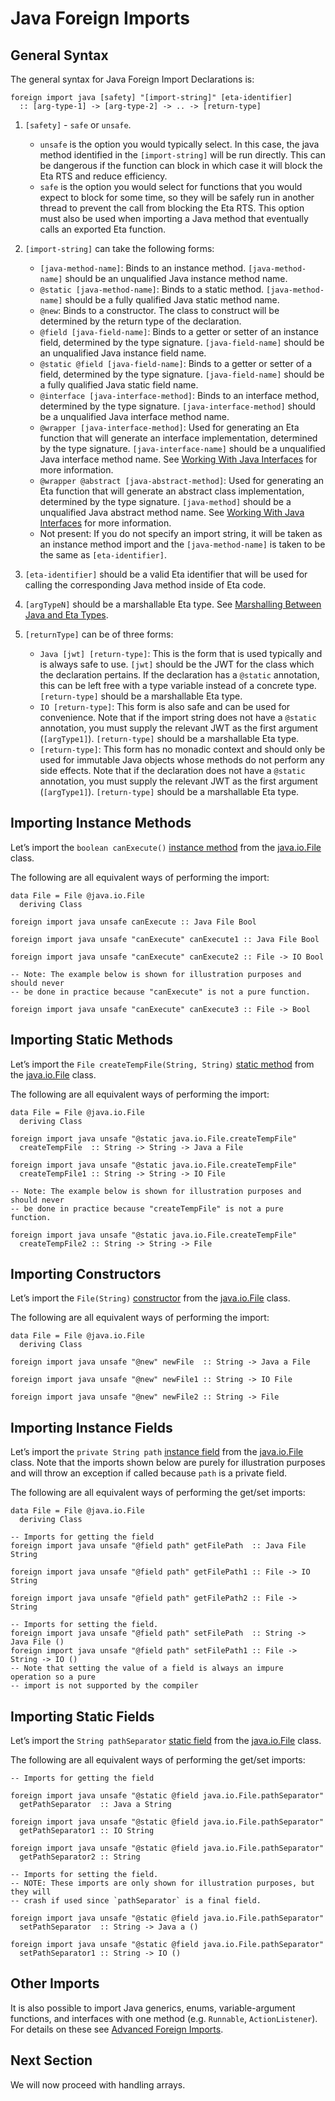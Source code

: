 # Java Foreign Imports

## General Syntax

The general syntax for Java Foreign Import Declarations is:


```eta
foreign import java [safety] "[import-string]" [eta-identifier]
  :: [arg-type-1] -> [arg-type-2] -> .. -> [return-type]
```

1. `[safety]` - `safe` or `unsafe`.
    - `unsafe` is the option you would typically select. In this case, the java method identified in the `[import-string]` will be run directly. This can be dangerous if the function can block in which case it will block the Eta RTS and reduce efficiency.
    - `safe` is the option you would select for functions that you would expect to block for some time, so they will be safely run in another thread to prevent the call from blocking the Eta RTS. This option must also be used when importing a Java method that eventually calls an exported Eta function.

2. `[import-string]` can take the following forms:
    - `[java-method-name]`: Binds to an instance method. `[java-method-name]` should be an unqualified Java instance method name.
    - `@static [java-method-name]`: Binds to a static method. `[java-method-name]` should be a fully qualified Java static method name.
    - `@new`: Binds to a constructor. The class to construct will be determined by the return type of the declaration.
    - `@field [java-field-name]`: Binds to a getter or setter of an instance field, determined by the type signature. `[java-field-name]` should be an unqualified Java instance field name.
    - `@static @field [java-field-name]`: Binds to a getter or setter of a field, determined by the type signature. `[java-field-name]` should be a fully qualified Java static field name.
    - `@interface [java-interface-method]`: Binds to an interface method, determined by the type signature. `[java-interface-method]` should be a unqualified Java interface method name.
    - `@wrapper [java-interface-method]`: Used for generating an Eta function that will generate an interface implementation, determined by the type signature. `[java-interface-name]` should be a unqualified Java interface method name. See [Working With Java Interfaces](/docs/user-guides/eta-user-guide/java-interop/java-generics#working-with-java-interfaces) for more information.
    - `@wrapper @abstract [java-abstract-method]`: Used for generating an Eta function that will generate an abstract class implementation, determined by the type signature. `[java-method]` should be a unqualified Java abstract method name. See [Working With Java Interfaces](/docs/user-guides/eta-user-guide/java-interop/java-generics#working-with-java-interfaces) for more information.
    - Not present: If you do not specify an import string, it will be taken as an instance method import and the `[java-method-name]` is taken to be the same as `[eta-identifier]`.

3. `[eta-identifier]` should be a valid Eta identifier that will be used for calling the corresponding Java method inside of Eta code.

4. `[argTypeN]` should be a marshallable Eta type. See [Marshalling Between Java and Eta Types](/docs/user-guides/eta-user-guide/java-interop/jwts#marshalling-between-java-and-eta-types).
5. `[returnType]` can be of three forms:
    - `Java [jwt] [return-type]`: This is the form that is used typically and is always safe to use. `[jwt]` should be the JWT for the class which the declaration pertains. If the declaration has a `@static` annotation, this can be left free with a type variable instead of a concrete type. `[return-type]` should be a marshallable Eta type.
    - `IO [return-type]`: This form is also safe and can be used for convenience. Note that if the import string does not have a `@static` annotation, you must supply the relevant JWT as the first argument (`[argType1]`). `[return-type]` should be a marshallable Eta type.
    - `[return-type]`: This form has no monadic context and should only be used for immutable Java objects whose methods do not perform any side effects. Note that if the declaration does not have a `@static` annotation, you must supply the relevant JWT as the first argument (`[argType1]`). `[return-type]` should be a marshallable Eta type.

## Importing Instance Methods

Let’s import the `boolean canExecute()` [instance method](https://docs.oracle.com/javase/7/docs/api/java/io/File.html#canExecute()) from the [java.io.File](https://docs.oracle.com/javase/7/docs/api/java/io/File.html) class.



The following are all equivalent ways of performing the import:



```eta
data File = File @java.io.File
  deriving Class

foreign import java unsafe canExecute :: Java File Bool

foreign import java unsafe "canExecute" canExecute1 :: Java File Bool

foreign import java unsafe "canExecute" canExecute2 :: File -> IO Bool

-- Note: The example below is shown for illustration purposes and should never
-- be done in practice because "canExecute" is not a pure function.

foreign import java unsafe "canExecute" canExecute3 :: File -> Bool
```

## Importing Static Methods

Let’s import the `File createTempFile(String, String)` [static method](https://docs.oracle.com/javase/7/docs/api/java/io/File.html#createTempFile(java.lang.String,%20java.lang.String)) from the [java.io.File](https://docs.oracle.com/javase/7/docs/api/java/io/File.html) class.



The following are all equivalent ways of performing the import:



```eta
data File = File @java.io.File
  deriving Class

foreign import java unsafe "@static java.io.File.createTempFile"
  createTempFile  :: String -> String -> Java a File

foreign import java unsafe "@static java.io.File.createTempFile"
  createTempFile1 :: String -> String -> IO File

-- Note: The example below is shown for illustration purposes and should never
-- be done in practice because "createTempFile" is not a pure function.

foreign import java unsafe "@static java.io.File.createTempFile"
  createTempFile2 :: String -> String -> File
```

## Importing Constructors

Let’s import the `File(String)` [constructor](https://docs.oracle.com/javase/7/docs/api/java/io/File.html#File(java.lang.String)) from the [java.io.File](https://docs.oracle.com/javase/7/docs/api/java/io/File.html) class.



The following are all equivalent ways of performing the import:



```eta
data File = File @java.io.File
  deriving Class

foreign import java unsafe "@new" newFile  :: String -> Java a File

foreign import java unsafe "@new" newFile1 :: String -> IO File

foreign import java unsafe "@new" newFile2 :: String -> File
```

## Importing Instance Fields

Let’s import the `private String path` [instance field](http://grepcode.com/file/repository.grepcode.com/java/root/jdk/openjdk/7u40-b43/java/io/File.java/#165) from the [java.io.File](http://grepcode.com/file/repository.grepcode.com/java/root/jdk/openjdk/7u40-b43/java/io/File.java) class. Note that the imports shown below are purely for illustration purposes and will throw an exception if called because `path` is a private field.



The following are all equivalent ways of performing the get/set imports:



```eta
data File = File @java.io.File
  deriving Class

-- Imports for getting the field
foreign import java unsafe "@field path" getFilePath  :: Java File String

foreign import java unsafe "@field path" getFilePath1 :: File -> IO String

foreign import java unsafe "@field path" getFilePath2 :: File -> String

-- Imports for setting the field.
foreign import java unsafe "@field path" setFilePath  :: String -> Java File ()
foreign import java unsafe "@field path" setFilePath1 :: File -> String -> IO ()
-- Note that setting the value of a field is always an impure operation so a pure
-- import is not supported by the compiler
```

## Importing Static Fields

Let’s import the `String pathSeparator` [static field](https://docs.oracle.com/javase/7/docs/api/java/io/File.html#pathSeparator) from the [java.io.File](https://docs.oracle.com/javase/7/docs/api/java/io/File.html) class.



The following are all equivalent ways of performing the get/set imports:



```eta
-- Imports for getting the field

foreign import java unsafe "@static @field java.io.File.pathSeparator"
  getPathSeparator  :: Java a String

foreign import java unsafe "@static @field java.io.File.pathSeparator"
  getPathSeparator1 :: IO String

foreign import java unsafe "@static @field java.io.File.pathSeparator"
  getPathSeparator2 :: String

-- Imports for setting the field.
-- NOTE: These imports are only shown for illustration purposes, but they will
-- crash if used since `pathSeparator` is a final field.

foreign import java unsafe "@static @field java.io.File.pathSeparator"
  setPathSeparator  :: String -> Java a ()

foreign import java unsafe "@static @field java.io.File.pathSeparator"
  setPathSeparator1 :: String -> IO ()
```

## Other Imports

It is also possible to import Java generics, enums, variable-argument functions, and interfaces with one method (e.g. `Runnable`, `ActionListener`). For details on these see [Advanced Foreign Imports](/docs/user-guides/eta-user-guide/java-interop/java-advanced-ffi).


## Next Section

We will now proceed with handling arrays.
